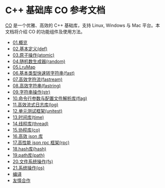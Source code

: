 # C++ 基础库 CO 参考文档

[CO](https://github.com/idealvin/co/) 是一个优雅、高效的 C++ 基础库，支持 Linux, Windows 与 Mac 平台。本文档将介绍 CO 的功能组件及使用方法。

- [01.概览](01.概览.md)
- [02.基本定义(def)](02.基本定义(def).md)
- [03.原子操作(atomic)](03.原子操作(atomic).md)
- [04.随机数生成器(random)](04.随机数生成器(random).md)
- [05.LruMap](05.LRU-map.md)
- [06.基本类型快速转字符串(fast)](06.基本类型快速转字符串(fast).md)
- [07.高效字符流(fastream)](07.高效字符流(fastream).md)
- [08.高效字符串(fastring)](08.高效字符串(fastring).md)
- [09.字符串操作(str)](09.字符串操作(str).md)
- [10.命令行参数与配置文件解析库(flag)](10.命令行参数与配置文件解析库(flag).md)
- [11.高效流式日志库(log)](11.高效流式日志库(log).md)
- [12.单元测试框架(unitest)](12.单元测试框架(unitest).md)
- [13.时间库(time)](13.时间库(time).md)
- [14.线程库(thread)](14.线程库(thread).md)
- [15.协程库(co)](15.协程库(co).md)
- [16.高效 json 库](16.高效json库(json).md)
- [17.高性能 json rpc 框架(rpc)](17.高性能json-rpc框架(rpc).md)
- [18.hash库(hash)](18.hash库(hash).md)
- [19.path库(path)](19.path库(path).md)
- [20.文件系统操作(fs)](20.文件系统操作(fs).md)
- [21.系统操作(os)](21.系统操作(os).md)
- [编译](编译.md)
- [友情合作](友情合作.md)
